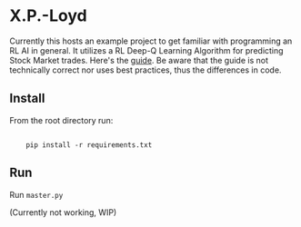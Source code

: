 # X.P.-Loyd

Currently this hosts an example project to get familiar with programming an RL AI in general.
It utilizes a RL Deep-Q Learning Algorithm for predicting Stock Market trades.
Here's the [guide].
Be aware that the guide is not technically correct nor uses best practices, thus the differences in code.

## Install

From the root directory run:

```console

    pip install -r requirements.txt

```

## Run

Run `master.py`

(Currently not working, WIP)

[guide]: https://www.mlq.ai/deep-reinforcement-learning-for-trading-with-tensorflow-2-0/
